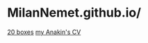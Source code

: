 # MilanNemet.github.io/


[20 boxes](https://milannemet.github.io/20%20boxes/)
[my Anakin's CV](https://milannemet.github.io/WebSite/)
